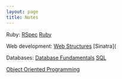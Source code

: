 ```yaml
---
layout: page
title: Notes
---
```


Ruby:
[RSpec](notes/rspec.html)
[Ruby](notes/ruby.html)

Web development:
[Web Structures](notes/www.html)
[Sinatra](

Databases:
[Database Fundamentals](notes/db.html)
[SQL](notes/sql.html)

[Object Oriented Programming](notes/oop.html)


<!--stackedit_data:
eyJoaXN0b3J5IjpbLTg0NDYxOTEyMSwtMTk5MDQzNTk3MCwtMj
I2MTc1MTM4XX0=
-->